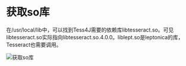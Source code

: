 # 获取so库

在/usr/local/lib中，可以找到Tess4J需要的依赖库libtesseract.so。可见libtesseract.so实际指向libtesseract.so.4.0.0。liblept.so是leptonica的库，Tesseract也需要调用。



![获取so库](D:\我的文档\预研OCR图片识别文字\images\获取so库.png)